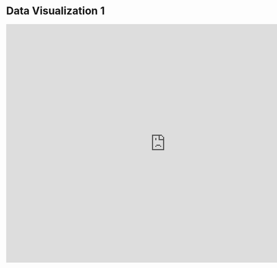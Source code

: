 # Data Visualization 1

<iframe src="https://data.oecd.org/chart/5JgT" width="860" height="645" style="border: 0" mozallowfullscreen="true" webkitallowfullscreen="true" allowfullscreen="true"><a href="https://data.oecd.org/chart/5JgT" target="_blank">OECD Chart: General government debt, Total, % of GDP, Annual, 2015</a></iframe>
